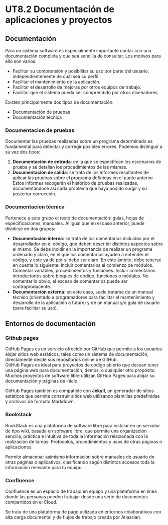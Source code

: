 # UT8.2 Documentación de aplicaciones y proyectos

## Documentación

Para un sistema software es especialmente importante contar con una documentación completa y que sea sencilla de consultar. Los motivos para ello son varios:

- Facilitar su comprensión y posibilitar su uso por parte del usuario, independientemente de cuál sea su perfil.
- Facilitar el mantenimiento de la aplicación.
- Facilitar el desarrollo de mejoras por otros equipos de trabajo.
- Facilitar que el sistema pueda ser comprendido por otros diseñadores.

Existen principalmente dos tipos de documentación:
- Documentación de pruebas
- Documentación técnica

### Documentacion de pruebas

Documentar las pruebas realizadas sobre un programa determinado es fundamental para detectar y corregir posibles errores. Podemos distinguir a su vez dos tipos:
1. **Documentación de entrada**: en la que se especifican los escenarios de prueba y se detallan los procedimientos de las mismas.
2. **Documentación de salida**: se trata de los informes resultantes de aplicar las pruebas sobre el programa definidas en el punto anterior Estos informes recogerán el histórico de pruebas realizadas, documentándose así cada problema que haya podido surgir y su posterior corrección.

### Documentacion técnica

Pertenece a este grupo el resto de documentación: guías, hojas de especificaciones, manuales. Al igual que en el caso anterior, puede dividirse en dos grupos:

- **Documentación interna**: se trata de los comentarios incluidos por el desarrollador en el código, que deben describir distintos aspectos sobre el mismo. 
Se debe incidir en la importancia de realizar un programa ordenado y claro, en el que los comentarios ayuden a entender el código, y este ya de por sí debe ser claro.
En este ámbito, debe tenerse en cuenta lo siguiente:
Incluir comentarios al comienzo de módulos.
Comentar variables, procedimientos y funciones.
Incluir comentarios introductorios sobre bloques de código, funciones o módulos.
No comentar lo obvio, el exceso de comentarios puede ser contraproducente.
- **Documentación externa**: en este caso, suele tratarse de un manual técnico (orientado a programadores para facilitar el mantenimiento y desarrollo de la aplicación a futuro) y de un manual y/o guía de usuario (para facilitar su uso).

## Entornos de documentación

### Github pages

GitHub Pages es un servicio ofrecido por GitHub que permite a los usuarios alojar sitios web estáticos, tales como un sistema de documentación, directamente desde sus repositorios online de GitHub.  
GitHub Pages es ideal para proyectos de código abierto que desean tener una página web para documentación, demos, o cualquier otro propósito. Muchos proyectos de software libre utilizan GitHub Pages para alojar su documentación y páginas de inicio.

GitHub Pages también es compatible con **Jekyll**, un generador de sitios estáticos que permite construir sitios web utilizando plantillas predefinidas y archivos de formato Markdown.

### Bookstack

BookStack es una plataforma de software libre para instalar en un servidor de tipo wiki, basada en software libre, que permite una organización sencilla, práctica e intuitiva de toda la información relacionada con la realización de tareas: Protocolos, procedimientos y usos de otras páginas o aplicaciones.

Permite almacenar asimismo información sobre manuales de usuario de otras páginas o aplicativos, clasificando según distintos accesos toda la información relevante para tu equipo.


### Confluence

Confluence es un espacio de trabajo en equipo y una plataforma en línea donde las personas pueden trabajar desde una serie de documentos compartidos en el Cloud.

Se trata de una plataforma de pago utilizada en entornos colaborativos con alta carga documental y de flujos de trabajo creada por Atlassian.

